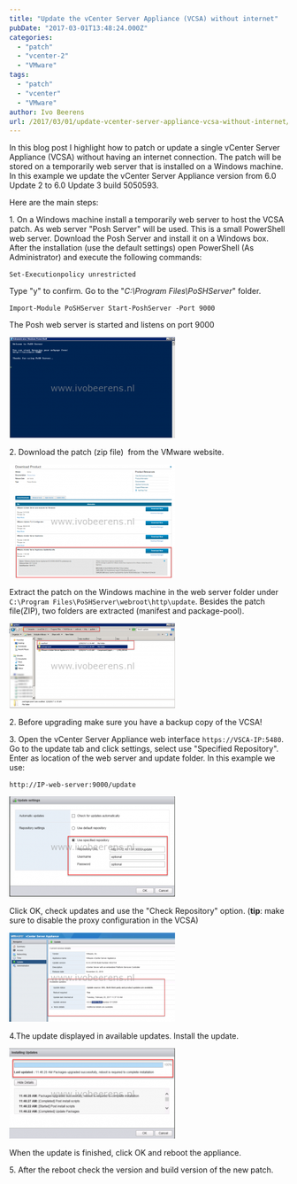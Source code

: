 ```yaml
---
title: "Update the vCenter Server Appliance (VCSA) without internet"
pubDate: "2017-03-01T13:48:24.000Z"
categories: 
  - "patch"
  - "vcenter-2"
  - "VMware"
tags: 
  - "patch"
  - "vcenter"
  - "VMware"
author: Ivo Beerens
url: /2017/03/01/update-vcenter-server-appliance-vcsa-without-internet/
---
```


In this blog post I highlight how to patch or update a single vCenter Server Appliance (VCSA) without having an internet connection. The patch will be stored on a temporarily web server that is installed on a Windows machine. In this example we update the vCenter Server Appliance version from 6.0 Update 2 to 6.0 Update 3 build 5050593.

Here are the main steps:

1\. On a Windows machine install a temporarily web server to host the VCSA patch. As web server "Posh Server" will be used. This is a small PowerShell web server. Download the Posh Server and install it on a Windows box. After the installation (use the default settings) open PowerShell (As Administrator) and execute the following commands:

``` 
Set-Executionpolicy unrestricted
```

Type "y" to confirm. Go to the "_C:\\Program Files\\PoSHServer_" folder.

```
Import-Module PoSHServer Start-PoshServer -Port 9000
```

The Posh web server is started and listens on port 9000

[![](images/PoshStart-300x182.png)](images/PoshStart.png)

2\. Download the patch (zip file)  from the VMware website.

[![](images/Patch-300x205.png)](images/Patch.png)

Extract the patch on the Windows machine in the web server folder under `C:\Program Files\PoSHServer\webroot\http\update`. Besides the patch file(ZIP), two folders are extracted (manifest and package-pool).

[![](images/Posh-Create-Directory-300x153.png)](images/Posh-Create-Directory.png)

2. Before upgrading make sure you have a backup copy of the VCSA!

3\. Open the vCenter Server Appliance web interface `https://VSCA-IP:5480`. Go to the update tab and click settings, select use "Specified Repository". Enter as location of the web server and update folder. In this example we use:

```
http://IP-web-server:9000/update
```

[![](images/1-1-300x181.png)](images/1-1.png)

Click OK, check updates and use the "Check Repository" option. (**tip**: make sure to disable the proxy configuration in the VCSA)

[![](images/2-1-300x161.png)](images/2-1.png)

4\.The update displayed in available updates. Install the update.

[![](images/4-1-300x163.png)](images/4-1.png)

When the update is finished, click OK and reboot the appliance.

5\. After the reboot check the version and build version of the new patch.